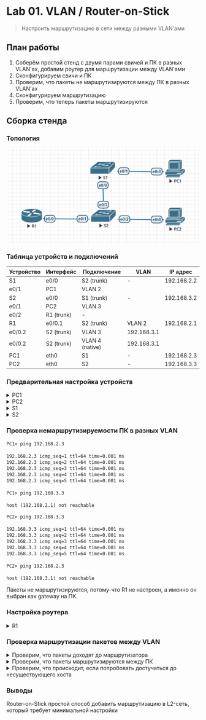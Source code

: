 # Lab 01. VLAN / Router-on-Stick

> Настроить маршрутизацию в сети между разными VLAN'ами

## План работы

1. Соберём простой стенд с двумя парами свичей и ПК в разных VLAN'ах, добавим роутер для маршрутизации между VLAN'ами
2. Сконфигурируем свичи и ПК
3. Проверим, что пакеты не маршрутизируются между ПК в разных VLAN'ах
4. Сконфигурируем маршрутизацию
5. Проверим, что теперь пакеты маршрутизируются

## Сборка стенда

### Топология

![Топология стенда, скриншот из Eve-NG](./topology.png)

### Таблица устройств и подключений

Устройство | Интерфейс | Подключение | VLAN | IP адрес
--- | --- | --- | --- | ---
S1 | e0/0 | S2 (trunk) | - | 192.168.2.2
   | e0/1 | PC1 | VLAN 2 | 
S2 | e0/0 | S1 (trunk) | - | 192.168.3.2
   | e0/1 | PC2 | VLAN 3 | 
   | e0/2 | R1 (trunk) | - |
R1 | e0/0.1 | S2 (trunk) | VLAN 2 | 192.168.2.1
   | e0/0.2 | S2 (trunk) | VLAN 3 | 192.168.3.1
   | e0/0.2 | S2 (trunk) | VLAN 4 (native) | 192.168.3.1
PC1 | eth0 | S1 | - | 192.168.2.3
PC2 | eth0 | S2 | - | 192.168.3.3

### Предварительная настройка устройств

<details>
  <summary>PC1</summary>
  
  ```shell
  ip 192.168.2.3 192.168.2.1 24
  ```
</details>

<details>
  <summary>PC2</summary>
  
  ```shell
  ip 192.168.3.3 192.168.3.1 24
  ```
</details>

<details>
  <summary>S1</summary>
  
  ```
  enable
  
  configure terminal
    hostname S1
    no ip domain-lookup

    interface e0/0
      description Trunk

      switchport trunk encapsulation dot1q
      switchport trunk allowed vlan 2,3,4
      switchport trunk native vlan 4
      switchport mode trunk
      switchport nonegotiate

      no shutdown
    exit

    interface e0/1
      description PC1 Access

      switchport mode access
      switchport access vlan 2

      no shutdown
    exit

    interface vlan 2
      ip address 192.168.2.2 255.255.255.0
    exit
    
    ip default-gateway 192.168.2.1
  exit

  copy running-config startup-config
  ```
</details>

<details>
  <summary>S2</summary>
  
  ```
  enable
  
  configure terminal
    hostname S2
    no ip domain-lookup

    interface e0/3
      description Trunk (S1)

      switchport trunk encapsulation dot1q
      switchport trunk allowed vlan 2,3,4
      switchport trunk native vlan 4
      switchport mode trunk
      switchport nonegotiate
      
      no shutdown
    exit

    interface e0/1
      description Trunk (R1)

      switchport trunk encapsulation dot1q
      switchport trunk allowed vlan 2,3,4
      switchport trunk native vlan 4
      switchport mode trunk
      switchport nonegotiate
      
      no shutdown
    exit

    interface e0/2
      description PC2 Access

      switchport mode access
      switchport access vlan 3

      no shutdown
    exit

    interface vlan 3
      ip address 192.168.3.2 255.255.255.0
    exit
    
    ip default-gateway 192.168.3.1
  exit

  copy running-config startup-config
  ```
</details>

### Проверка немаршрутизируемости ПК в разных VLAN

```
PC1> ping 192.168.2.3

192.168.2.3 icmp_seq=1 ttl=64 time=0.001 ms
192.168.2.3 icmp_seq=2 ttl=64 time=0.001 ms
192.168.2.3 icmp_seq=3 ttl=64 time=0.001 ms
192.168.2.3 icmp_seq=4 ttl=64 time=0.001 ms
192.168.2.3 icmp_seq=5 ttl=64 time=0.001 ms

PC1> ping 192.168.3.3

host (192.168.2.1) not reachable
```

```
PC2> ping 192.168.3.3

192.168.3.3 icmp_seq=1 ttl=64 time=0.001 ms
192.168.3.3 icmp_seq=2 ttl=64 time=0.001 ms
192.168.3.3 icmp_seq=3 ttl=64 time=0.001 ms
192.168.3.3 icmp_seq=4 ttl=64 time=0.001 ms
192.168.3.3 icmp_seq=5 ttl=64 time=0.001 ms

PC2> ping 192.168.2.3

host (192.168.3.1) not reachable
```

Пакеты не маршрутизируются, потому-что R1 не настроен, а именно он выбран как gateway на ПК.

### Настройка роутера

<details>
  <summary>R1</summary>
  
  ```
  enable

  configure terminal
    hostname R1
    no ip domain-lookup

    interface e0/0
      description Trunk

      no ip address
      no shutdown
    exit

    interface e0/0.2
      description Gateway for VLAN 2

      encapsulation dot1Q 2
      ip address 192.168.2.1 255.255.255.0

      no shutdown
    exit

    interface e0/0.3
      description Gateway for VLAN 3

      encapsulation dot1Q 3
      ip address 192.168.3.1 255.255.255.0
      
      no shutdown
    exit

    interface e0/0.4
      description Native VLAN
      
      no ip address
      encapsulation dot1Q 4 native
      
      no shutdown
    exit
  exit

  copy running-config startup-config
  ```
</details>

### Проверка маршрутизации пакетов между VLAN

<details>
  <summary>Проверим, что пакеты доходят до маршрутизатора</summary>
  
  ```
  PC1> ping 192.168.2.1

  84 bytes from 192.168.2.1 icmp_seq=1 ttl=255 time=0.535 ms
  84 bytes from 192.168.2.1 icmp_seq=2 ttl=255 time=0.667 ms
  84 bytes from 192.168.2.1 icmp_seq=3 ttl=255 time=0.678 ms
  84 bytes from 192.168.2.1 icmp_seq=4 ttl=255 time=0.717 ms
  84 bytes from 192.168.2.1 icmp_seq=5 ttl=255 time=0.423 ms

  PC1> ping 192.168.3.1

  84 bytes from 192.168.3.1 icmp_seq=1 ttl=255 time=1.097 ms
  84 bytes from 192.168.3.1 icmp_seq=2 ttl=255 time=0.804 ms
  84 bytes from 192.168.3.1 icmp_seq=3 ttl=255 time=0.636 ms
  84 bytes from 192.168.3.1 icmp_seq=4 ttl=255 time=0.428 ms
  84 bytes from 192.168.3.1 icmp_seq=5 ttl=255 time=0.558 ms

  PC2> ping 192.168.2.1

  84 bytes from 192.168.2.1 icmp_seq=1 ttl=255 time=0.623 ms
  84 bytes from 192.168.2.1 icmp_seq=2 ttl=255 time=0.488 ms
  84 bytes from 192.168.2.1 icmp_seq=3 ttl=255 time=0.558 ms
  84 bytes from 192.168.2.1 icmp_seq=4 ttl=255 time=0.929 ms
  84 bytes from 192.168.2.1 icmp_seq=5 ttl=255 time=0.689 ms

  PC2> ping 192.168.3.1

  84 bytes from 192.168.3.1 icmp_seq=1 ttl=255 time=0.544 ms
  84 bytes from 192.168.3.1 icmp_seq=2 ttl=255 time=0.809 ms
  84 bytes from 192.168.3.1 icmp_seq=3 ttl=255 time=0.576 ms
  84 bytes from 192.168.3.1 icmp_seq=4 ttl=255 time=0.451 ms
  84 bytes from 192.168.3.1 icmp_seq=5 ttl=255 time=0.572 ms
  ```
</details>

<details>
  <summary>Проверим, что пакеты маршрутизируются между ПК</summary>
  
  ```
  PC1> ping 192.168.3.3

  84 bytes from 192.168.3.3 icmp_seq=1 ttl=255 time=0.555 ms
  84 bytes from 192.168.3.3 icmp_seq=2 ttl=255 time=0.580 ms
  84 bytes from 192.168.3.3 icmp_seq=3 ttl=255 time=1.139 ms
  84 bytes from 192.168.3.3 icmp_seq=4 ttl=255 time=0.629 ms
  84 bytes from 192.168.3.3 icmp_seq=5 ttl=255 time=0.552 ms

  PC2> ping 192.168.2.3

  84 bytes from 192.168.2.3 icmp_seq=1 ttl=255 time=1.070 ms
  84 bytes from 192.168.2.3 icmp_seq=2 ttl=255 time=0.475 ms
  84 bytes from 192.168.2.3 icmp_seq=3 ttl=255 time=0.529 ms
  84 bytes from 192.168.2.3 icmp_seq=4 ttl=255 time=0.612 ms
  84 bytes from 192.168.2.3 icmp_seq=5 ttl=255 time=0.487 ms
  ```
</details>

<details>
  <summary>Проверим, что происходит, если попробовать достучаться до несуществующего хоста</summary>
  
  ```
  VPCS> ping 192.168.2.4

  192.168.2.4 icmp_seq=1 timeout
  192.168.2.4 icmp_seq=2 timeout
  192.168.2.4 icmp_seq=3 timeout
  192.168.2.4 icmp_seq=4 timeout
  192.168.2.4 icmp_seq=5 timeout
  ```
</details>

### Выводы

Router-on-Stick простой способ добавить маршрутизацию в L2-сеть, который требует минимальной настройки